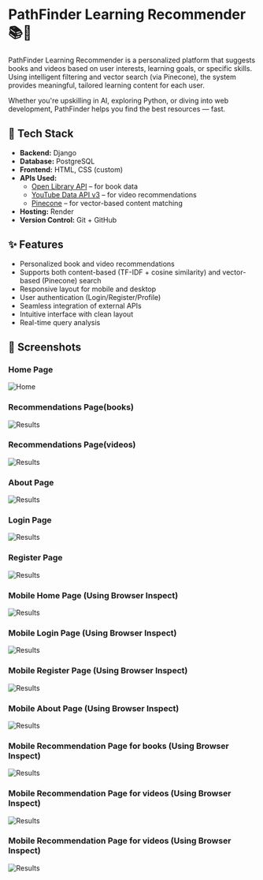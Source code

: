 # PathFinder Learning Recommender 📚🧠

PathFinder Learning Recommender is a personalized platform that suggests books and videos based on user interests, learning goals, or specific skills. Using intelligent filtering and vector search (via Pinecone), the system provides meaningful, tailored learning content for each user.

Whether you're upskilling in AI, exploring Python, or diving into web development, PathFinder helps you find the best resources — fast.


## 🧰 Tech Stack

- **Backend:** Django
- **Database:** PostgreSQL
- **Frontend:** HTML, CSS (custom)
- **APIs Used:**
  - [Open Library API](https://openlibrary.org/developers/api) – for book data
  - [YouTube Data API v3](https://developers.google.com/youtube/v3) – for video recommendations
  - [Pinecone](https://www.pinecone.io/) – for vector-based content matching
- **Hosting:** Render
- **Version Control:** Git + GitHub



## ✨ Features

- Personalized book and video recommendations
- Supports both content-based (TF-IDF + cosine similarity) and vector-based (Pinecone) search
- Responsive layout for mobile and desktop
- User authentication (Login/Register/Profile)
- Seamless integration of external APIs
- Intuitive interface with clean layout
- Real-time query analysis



## 📸 Screenshots

### Home Page
![Home](app/screenshots/home.png)

### Recommendations Page(books)
![Results](app/screenshots/books.png)

### Recommendations Page(videos)
![Results](app/screenshots/videos.png)

### About Page
![Results](app/screenshots/about.png)

### Login Page
![Results](app/screenshots/login.png)

### Register Page
![Results](app/screenshots/register.png)

### Mobile Home Page (Using Browser Inspect)
![Results](app/screenshots/mobile_home.png)

### Mobile Login Page (Using Browser Inspect)
![Results](app/screenshots/mobile_login.png)

### Mobile Register Page (Using Browser Inspect)
![Results](app/screenshots/mobile_register.png)

### Mobile About Page (Using Browser Inspect)
![Results](app/screenshots/mobile_about.png)

### Mobile Recommendation Page for books (Using Browser Inspect)
![Results](app/screenshots/mobile_books.png)

### Mobile Recommendation Page for videos (Using Browser Inspect)
![Results](app/screenshots/mobile_videos.png)

### Mobile Recommendation Page for videos (Using Browser Inspect)
![Results](app/screenshots/mobile_videos_2.png)


